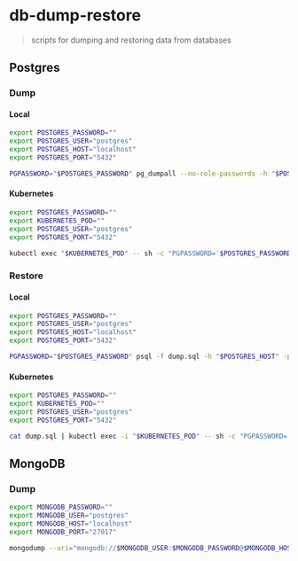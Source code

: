 # db-dump-restore

> scripts for dumping and restoring data from databases

## Postgres

### Dump

#### Local

```sh
export POSTGRES_PASSWORD=""
export POSTGRES_USER="postgres"
export POSTGRES_HOST="localhost"
export POSTGRES_PORT="5432"

PGPASSWORD="$POSTGRES_PASSWORD" pg_dumpall --no-role-passwords -h "$POSTGRES_HOST" -p "$POSTGRES_PORT" -U "$POSTGRES_USER" > dump.sql
```

#### Kubernetes

```sh
export POSTGRES_PASSWORD=""
export KUBERNETES_POD=""
export POSTGRES_USER="postgres"
export POSTGRES_PORT="5432"

kubectl exec "$KUBERNETES_POD" -- sh -c "PGPASSWORD='$POSTGRES_PASSWORD' pg_dumpall --no-role-passwords -p '$POSTGRES_PORT' -U '$POSTGRES_USER'" > dump.sql
```

### Restore

#### Local

```sh
export POSTGRES_PASSWORD=""
export POSTGRES_USER="postgres"
export POSTGRES_HOST="localhost"
export POSTGRES_PORT="5432"

PGPASSWORD="$POSTGRES_PASSWORD" psql -f dump.sql -h "$POSTGRES_HOST" -p "$POSTGRES_PORT" -U "$POSTGRES_USER"
```

#### Kubernetes

```sh
export POSTGRES_PASSWORD=""
export KUBERNETES_POD=""
export POSTGRES_USER="postgres"
export POSTGRES_PORT="5432"

cat dump.sql | kubectl exec -i "$KUBERNETES_POD" -- sh -c "PGPASSWORD='$POSTGRES_PASSWORD' psql -h '$POSTGRES_HOST' -p '$POSTGRES_PORT' -U '$POSTGRES_USER'"
```

## MongoDB

### Dump

```sh
export MONGODB_PASSWORD=""
export MONGODB_USER="postgres"
export MONGODB_HOST="localhost"
export MONGODB_PORT="27017"

mongodump --uri="mongodb://$MONGODB_USER:$MONGODB_PASSWORD@$MONGODB_HOST:$MONGODB_PORT"
```
